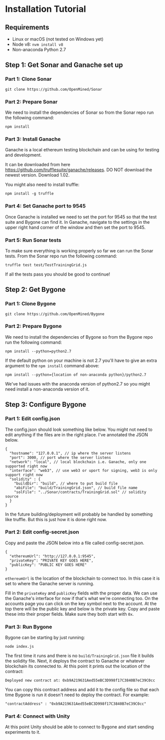 # Installation Tutorial

## Requirements

- Linux or macOS (not tested on Windows yet)
- Node v8: `nvm install v8`
- Non-anaconda Python 2.7

## Step 1: Get Sonar and Ganache set up

### Part 1: Clone Sonar

`git clone https://github.com/OpenMined/Sonar`

### Part 2: Prepare Sonar

We need to install the dependencies of Sonar so from the Sonar repo run the following command:

`npm install`

### Part 3: Install Ganache

Ganache is a local ethereum testing blockchain and can be using for testing and development.

It can be downloaded from here https://github.com/trufflesuite/ganache/releases. DO NOT download the newest version. Download 1.02.

You might also need to install truffle:

`npm install -g truffle`

### Part 4: Set Ganache port to 9545

Once Ganache is installed we need to set the port for 9545 so that the test suite and Bygone can find it. In Ganache, navigate to the settings in the upper right hand corner of the window and then set the port to 9545.

### Part 5: Run Sonar tests

To make sure everything is working properly so far we can run the Sonar tests. From the Sonar repo run the following command:

`truffle test test/TestTrainingGrid.js`

If all the tests pass you should be good to continue!

## Step 2: Get Bygone

### Part 1: Clone Bygone

`git clone https://github.com/OpenMined/Bygone`

### Part 2: Prepare Bygone

We need to install the dependencies of Bygone so from the Bygone repo run the following command:

`npm install --python=python2.7`

If the default python on your machine is not 2.7 you'll have to give an extra argument to the `npm install` command above:

`npm install --python={location of non-anaconda python}/python2.7`

We've had issues with the anaconda version of python2.7 so you might need install a non-anaconda version of it.

## Step 3: Configure Bygone

### Part 1: Edit config.json

The config.json should look something like below. You might not need to edit anything if the files are in the right place. I've annotated the JSON below.

```
{
  "hostname": "127.0.0.1", // ip where the server listens
  "port": 3000, // port where the server listens
  "network": "local", // local blockchain i.e. Ganache, only one supported right now
  "interface": "web3", // use web3 or uport for signing, web3 is only support right now
  "solidity" : {
    "buildDir": "build", // where to put build file
    "abiFile": "build/TrainingGrid.json", // build file name
    "solFile": "../Sonar/contracts/TrainingGrid.sol" // solidity source
  }
}
```

In the future building/deployment will probably be handled by something like truffle. But this is just how it is done right now.

### Part 2: Edit config-secret.json

Copy and paste the JSON below into a file called config-secret.json.

```
{
  "ethereumUrl": "http://127.0.0.1:9545",
  "privateKey": "PRIVATE KEY GOES HERE",
  "publicKey": "PUBLIC KEY GOES HERE"
}
```

`ethereumUrl` is the location of the blockchain to connect too. In this case it is set to where the Ganache server is running.

Fill in the `privateKey` and `publicKey` fields with the proper data. We can use the Ganache's interface for now if that's what we're connecting too. On the accounts page you can click on the key symbol next to the account. At the top there will be the public key and below is the private key. Copy and paste these into their proper fields. Make sure they both start with `0x`.

### Part 3: Run Bygone

Bygone can be starting by just running:

`node index.js`

The first time it runs and there is no `build/TrainingGrid.json` file it builds the solidity file. Next, it deploys the contract to Ganache or whatever blockchain its connected to. At this point it prints out the location of the contract:

`Deployed new contract at: 0xb9A219631Aed55eBC3D998f17C3840B7eC39C0cc`

You can copy this contract address and add it to the config file so that each time Bygone is run it doesn't need to deploy the contract. For example:

`"contractAddress" : "0xb9A219631Aed55eBC3D998f17C3840B7eC39C0cc"`

### Part 4: Connect with Unity

At this point Unity should be able to connect to Bygone and start sending experiments to it.
